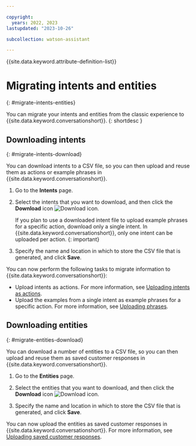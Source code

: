 ```yaml
---

copyright:
  years: 2022, 2023
lastupdated: "2023-10-26"

subcollection: watson-assistant

---
```


{{site.data.keyword.attribute-definition-list}}



# Migrating intents and entities
{: #migrate-intents-entities}

You can migrate your intents and entities from the classic experience to {{site.data.keyword.conversationshort}}.
{: shortdesc }

## Downloading intents
{: #migrate-intents-download}

You can download intents to a CSV file, so you can then upload and reuse them as actions or example phrases in {{site.data.keyword.conversationshort}}.

1. Go to the **Intents** page.

1. Select the intents that you want to download, and then click the **Download** icon ![Download icon](images/download-icon.png).

    If you plan to use a downloaded intent file to upload example phrases for a specific action, download only a single intent. In {{site.data.keyword.conversationshort}}, only one intent can be uploaded per action.
    {: important}

1. Specify the name and location in which to store the CSV file that is generated, and click **Save**.

You can now perform the following tasks to migrate information to {{site.data.keyword.conversationshort}}:
- Upload intents as actions. For more information, see [Uploading intents as actions](/docs/watson-assistant?topic=watson-assistant-upload-download-actions#upload-download-actions-upload-intents).
- Upload the examples from a single intent as example phrases for a specific action. For more information, see [Uploading phrases](/docs/watson-assistant?topic=watson-assistant-understand-questions#understand-questions-uploading-examples).

## Downloading entities
{: #migrate-entities-download}

You can download a number of entities to a CSV file, so you can then upload and reuse them as saved customer responses in {{site.data.keyword.conversationshort}}.

1. Go to the **Entities** page.

1. Select the entities that you want to download, and then click the **Download** icon ![Download icon](images/download-icon.png).

1. Specify the name and location in which to store the CSV file that is generated, and click **Save**.

You can now upload the entities as saved customer responses in {{site.data.keyword.conversationshort}}. For more information, see [Uploading saved customer responses](/docs/watson-assistant?topic=watson-assistant-collect-info#uploading-saved-customer-response).
